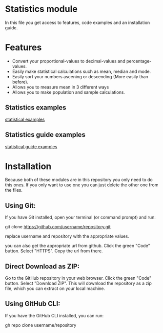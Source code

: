 # Statistics module

In this file you get access to features, code examples and an installation guide.

# Features

- Convert your proportional-values to decimal-values and percentage-values.
- Easily make statistical calculations such as mean, median and mode.
- Easily sort your numbers ascening or descending (More easily than before).
- Allows you to measure mean in 3 different ways
- Allows you to make population and sample calculations.

## Statistics examples
[statistical examples](/example/statistics.md)

## Statistics guide examples
[statistical guide examples](/example/guide.md)

# Installation

Because both of these modules are in this repository you only need to do this ones. If you only want to use one you can just delete the other one from the files.

Using Git:
----------------

If you have Git installed, open your terminal (or command prompt) and run:

git clone https://github.com/username/repository.git

replace username and repository with the appropriate values.

you can also get the appropriate url from github.
Click the green "Code" button.
Select "HTTPS".
Copy the url from there.

Direct Download as ZIP:
----------------

Go to the GitHub repository in your web browser.
Click the green "Code" button.
Select "Download ZIP".
This will download the repository as a zip file, which you can extract on your local machine.

Using GitHub CLI:
----------------

If you have the GitHub CLI installed, you can run:

gh repo clone username/repository
